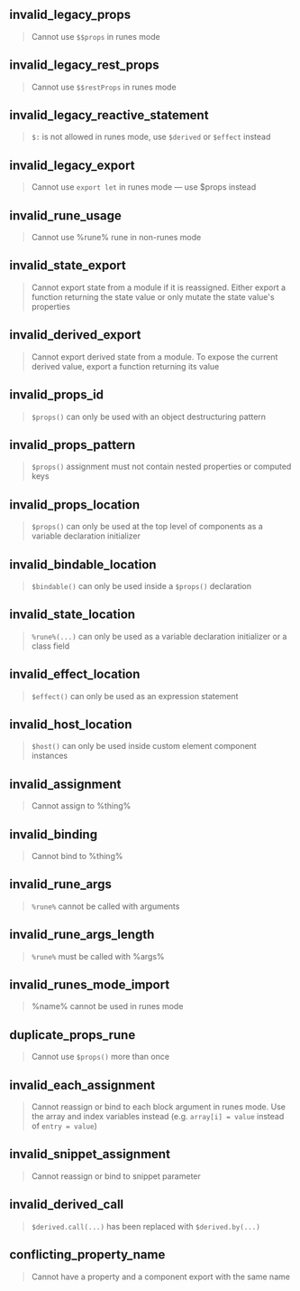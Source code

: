 ## invalid_legacy_props

> Cannot use `$$props` in runes mode

## invalid_legacy_rest_props

> Cannot use `$$restProps` in runes mode

## invalid_legacy_reactive_statement

> `$:` is not allowed in runes mode, use `$derived` or `$effect` instead

## invalid_legacy_export

> Cannot use `export let` in runes mode — use $props instead

## invalid_rune_usage

> Cannot use %rune% rune in non-runes mode

## invalid_state_export

> Cannot export state from a module if it is reassigned. Either export a function returning the state value or only mutate the state value's properties

## invalid_derived_export

> Cannot export derived state from a module. To expose the current derived value, export a function returning its value

## invalid_props_id

> `$props()` can only be used with an object destructuring pattern

## invalid_props_pattern

> `$props()` assignment must not contain nested properties or computed keys

## invalid_props_location

> `$props()` can only be used at the top level of components as a variable declaration initializer

## invalid_bindable_location

> `$bindable()` can only be used inside a `$props()` declaration

## invalid_state_location

> `%rune%(...)` can only be used as a variable declaration initializer or a class field

## invalid_effect_location

> `$effect()` can only be used as an expression statement

## invalid_host_location

> `$host()` can only be used inside custom element component instances

## invalid_assignment

> Cannot assign to %thing%

## invalid_binding

> Cannot bind to %thing%

## invalid_rune_args

> `%rune%` cannot be called with arguments

## invalid_rune_args_length

> `%rune%` must be called with %args%

## invalid_runes_mode_import

> %name% cannot be used in runes mode

## duplicate_props_rune

> Cannot use `$props()` more than once

## invalid_each_assignment

> Cannot reassign or bind to each block argument in runes mode. Use the array and index variables instead (e.g. `array[i] = value` instead of `entry = value`)

## invalid_snippet_assignment

> Cannot reassign or bind to snippet parameter

## invalid_derived_call

> `$derived.call(...)` has been replaced with `$derived.by(...)`

## conflicting_property_name

> Cannot have a property and a component export with the same name